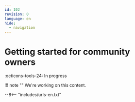 ```yaml
---
id: 102
revision: 0
language: en
hide:
  - navigation
---
```


# Getting started for community owners

 :octicons-tools-24: In progress

!!! note ""
     We're working on this content.

--8<-- "includes/urls-en.txt"
